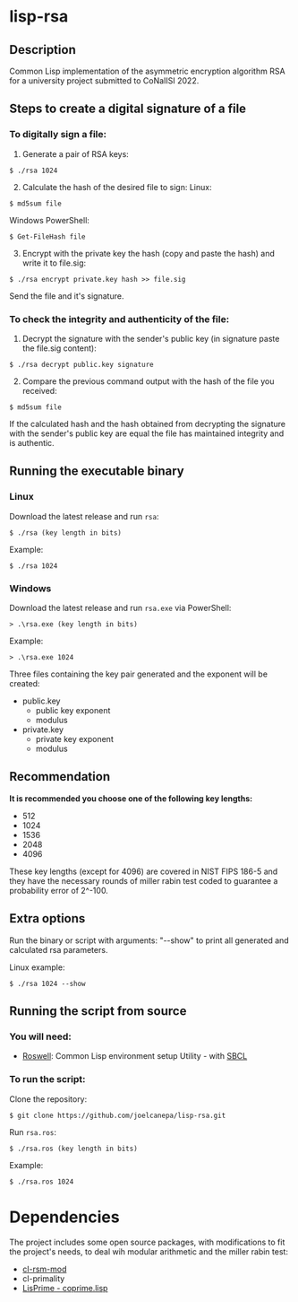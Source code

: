 # lisp-rsa

## Description
Common Lisp implementation of the asymmetric encryption algorithm RSA for a university project submitted to CoNaIISI 2022.

## Steps to create a digital signature of a file
### To digitally sign a file:
1. Generate a pair of RSA keys:
<pre><code>$ ./rsa 1024 </code></pre>

2. Calculate the hash of the desired file to sign:
Linux:
<pre><code>$ md5sum file </code></pre>
Windows PowerShell:
<pre><code>$ Get-FileHash file </code></pre>

3. Encrypt with the private key the hash (copy and paste the hash) and write it to file.sig:
<pre><code>$ ./rsa encrypt private.key hash >> file.sig</code></pre>

Send the file and it's signature.

### To check the integrity and authenticity of the file:

1. Decrypt the signature with the sender's public key (in signature paste the file.sig content):
<pre><code>$ ./rsa decrypt public.key signature</code></pre>

2. Compare the previous command output with the hash of the file you received:
<pre><code>$ md5sum file </code></pre>

If the calculated hash and the hash obtained from decrypting the signature with the sender's public key are equal the file has maintained integrity and is authentic.

## Running the executable binary

### Linux
Download the latest release and run `rsa`:

<pre><code>$ ./rsa (key length in bits) </code></pre>

Example:

<pre><code>$ ./rsa 1024 </code></pre>

### Windows
Download the latest release and run `rsa.exe` via PowerShell:

<pre><code>> .\rsa.exe (key length in bits) </code></pre>

Example:

<pre><code>> .\rsa.exe 1024 </code></pre>

Three files containing the key pair generated and the exponent will be created:
* public.key
  * public key exponent
  * modulus
* private.key
  * private key exponent
  * modulus

## Recommendation
**It is recommended you choose one of the following key lengths:**

* 512
* 1024
* 1536
* 2048
* 4096

These key lengths (except for 4096) are covered in NIST FIPS 186-5 and they have the necessary rounds of miller rabin test coded to guarantee a probability error of 2^-100.

## Extra options

Run the binary or script with arguments: "--show" to print all generated and calculated rsa parameters.

Linux example:
<pre><code>$ ./rsa 1024 --show</code></pre>

## Running the script from source
### You will need:
* [Roswell](https://roswell.github.io/Home.html): Common Lisp environment setup Utility - with [SBCL](https://www.sbcl.org/)

### To run the script:

Clone the repository:

<pre><code>$ git clone https://github.com/joelcanepa/lisp-rsa.git</code></pre>

Run `rsa.ros`:

<pre><code>$ ./rsa.ros (key length in bits) </code></pre>

Example:

<pre><code>$ ./rsa.ros 1024 </code></pre>

# Dependencies

The project includes some open source packages, with modifications to fit the project's needs, to deal wih modular arithmetic and the miller rabin test:

* [cl-rsm-mod](https://sources.debian.org/src/cl-rsm-mod/1.4/mod.lisp/)
* cl-primality
* [LisPrime - coprime.lisp](https://github.com/dradisavljevic/LisPrime/blob/master/coprime.lisp)
